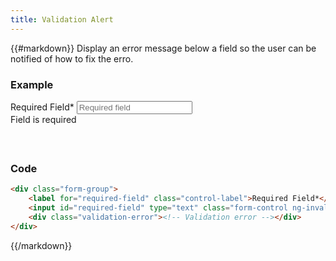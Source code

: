 ```yaml
---
title: Validation Alert
---
```

{{#markdown}}
Display an error message below a field so the user can be notified of how to fix the erro.

### Example
<div class="library__example" style="margin-bottom: 60px;">
    <div class="form-group">
        <label for="required-field" class="control-label">Required Field*</label>
        <input id="required-field" type="text" class="form-control ng-invalid aa-had-focus" placeholder="Required field">
        <div class="validation-error" style="display: block;">Field is required</div>
    </div>
</div>

### Code
```html
<div class="form-group">
    <label for="required-field" class="control-label">Required Field*</label>
    <input id="required-field" type="text" class="form-control ng-invalid aa-had-focus" placeholder="Required field">
    <div class="validation-error"><!-- Validation error --></div>
</div>
```
{{/markdown}}